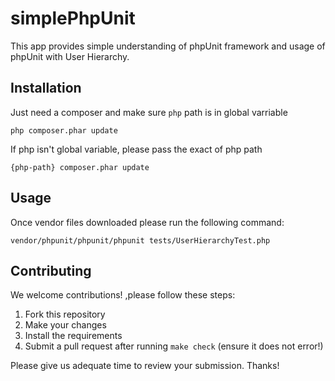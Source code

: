 # simplePhpUnit

This app provides simple understanding of phpUnit framework and usage of phpUnit with User Hierarchy. 

## Installation
Just need a composer and make sure `php` path is in global varriable

```
php composer.phar update
```

If php isn't global variable, please pass the exact of php path

```
{php-path} composer.phar update
```

## Usage

Once vendor files downloaded please run the following command:

```
vendor/phpunit/phpunit/phpunit tests/UserHierarchyTest.php 
```

## Contributing

We welcome contributions! ,please follow these steps:

1. Fork this repository
2. Make your changes
3. Install the requirements
4. Submit a pull request after running `make check` (ensure it does not error!)

Please give us adequate time to review your submission. Thanks!
